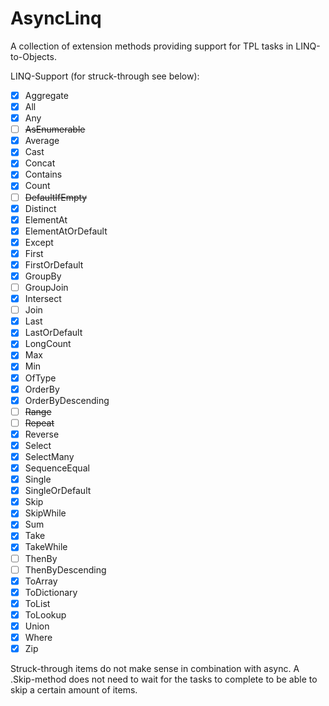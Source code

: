 AsyncLinq
=========

A collection of extension methods providing support for TPL tasks in LINQ-to-Objects.

LINQ-Support (for struck-through see below):
- [X] Aggregate
- [X] All
- [X] Any
- [ ] ~~AsEnumerable~~
- [X] Average
- [X] Cast
- [X] Concat
- [X] Contains
- [X] Count
- [ ] ~~DefaultIfEmpty~~
- [X] Distinct
- [X] ElementAt
- [X] ElementAtOrDefault
- [X] Except
- [X] First
- [X] FirstOrDefault
- [X] GroupBy
- [ ] GroupJoin
- [X] Intersect
- [ ] Join
- [X] Last
- [X] LastOrDefault
- [X] LongCount
- [X] Max
- [X] Min
- [X] OfType
- [X] OrderBy
- [X] OrderByDescending
- [ ] ~~Range~~
- [ ] ~~Repeat~~
- [X] Reverse
- [X] Select
- [X] SelectMany
- [X] SequenceEqual
- [X] Single
- [X] SingleOrDefault
- [X] Skip
- [X] SkipWhile
- [X] Sum
- [X] Take
- [X] TakeWhile
- [ ] ThenBy
- [ ] ThenByDescending
- [X] ToArray
- [X] ToDictionary
- [X] ToList
- [X] ToLookup
- [X] Union
- [X] Where
- [X] Zip

Struck-through items do not make sense in combination with async. A .Skip-method does not need to wait for the tasks to complete to be able to skip a certain amount of items.
